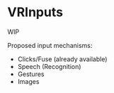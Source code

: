 # VRInputs
WIP

Proposed input mechanisms:
* Clicks/Fuse (already available)
* Speech (Recognition)
* Gestures
* Images